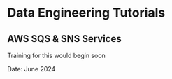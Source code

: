 # Data Engineering Tutorials

## AWS SQS & SNS Services
Training for this would begin soon

Date: June 2024